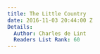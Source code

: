 ```yaml
---
title: The Little Country
date: 2016-11-03 20:44:00 Z
Details:
  Author: Charles de Lint
  Readers List Rank: 60
---
```


